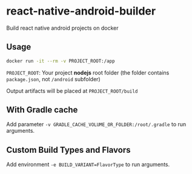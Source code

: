 # react-native-android-builder

Build react native android projects on docker


## Usage

```bash
docker run -it --rm -v PROJECT_ROOT:/app
```

`PROJECT_ROOT`: Your project **nodejs** root folder (the folder contains `package.json`, not `/android` subfolder)

Output artifacts will be placed at `PROJECT_ROOT/build`

## With Gradle cache

Add parameter `-v GRADLE_CACHE_VOLUME_OR_FOLDER:/root/.gradle` to run arguments.



## Custom Build Types and Flavors

Add environment `-e BUILD_VARIANT=FlavorType` to run arguments.



